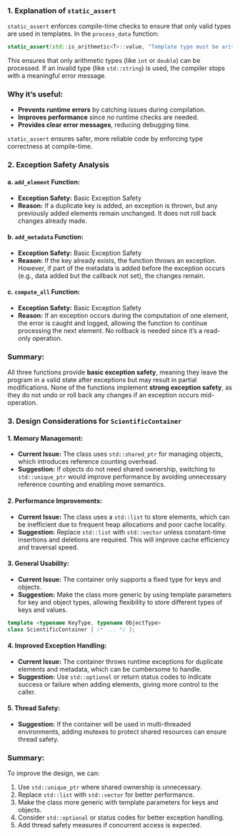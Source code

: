 ### 1. **Explanation of `static_assert`**

`static_assert` enforces compile-time checks to ensure that only valid types are used in templates. In the `process_data` function:

```cpp
static_assert(std::is_arithmetic<T>::value, "Template type must be arithmetic.");
```
This ensures that only arithmetic types (like `int` or `double`) can be processed. If an invalid type (like `std::string`) is used, the compiler stops with a meaningful error message.

### **Why it’s useful:**
- **Prevents runtime errors** by catching issues during compilation.
- **Improves performance** since no runtime checks are needed.
- **Provides clear error messages**, reducing debugging time.

`static_assert` ensures safer, more reliable code by enforcing type correctness at compile-time.

### 2. **Exception Safety Analysis**

#### a. `add_element` Function:
- **Exception Safety:** Basic Exception Safety  
- **Reason:** If a duplicate key is added, an exception is thrown, but any previously added elements remain unchanged. It does not roll back changes already made.

#### b. `add_metadata` Function:
- **Exception Safety:** Basic Exception Safety  
- **Reason:** If the key already exists, the function throws an exception. However, if part of the metadata is added before the exception occurs (e.g., data added but the callback not set), the changes remain.

#### c. `compute_all` Function:
- **Exception Safety:** Basic Exception Safety  
- **Reason:** If an exception occurs during the computation of one element, the error is caught and logged, allowing the function to continue processing the next element. No rollback is needed since it’s a read-only operation.

### **Summary:**
All three functions provide **basic exception safety**, meaning they leave the program in a valid state after exceptions but may result in partial modifications. None of the functions implement **strong exception safety**, as they do not undo or roll back any changes if an exception occurs mid-operation.

### **3. Design Considerations for `ScientificContainer`**

#### 1. **Memory Management:**
- **Current Issue:** The class uses `std::shared_ptr` for managing objects, which introduces reference counting overhead.
- **Suggestion:** If objects do not need shared ownership, switching to `std::unique_ptr` would improve performance by avoiding unnecessary reference counting and enabling move semantics.

#### 2. **Performance Improvements:**
- **Current Issue:** The class uses a `std::list` to store elements, which can be inefficient due to frequent heap allocations and poor cache locality.
- **Suggestion:** Replace `std::list` with `std::vector` unless constant-time insertions and deletions are required. This will improve cache efficiency and traversal speed.

#### 3. **General Usability:**
- **Current Issue:** The container only supports a fixed type for keys and objects.
- **Suggestion:** Make the class more generic by using template parameters for key and object types, allowing flexibility to store different types of keys and values.

```cpp
template <typename KeyType, typename ObjectType>
class ScientificContainer { /* ... */ };
```

#### 4. **Improved Exception Handling:**
- **Current Issue:** The container throws runtime exceptions for duplicate elements and metadata, which can be cumbersome to handle.
- **Suggestion:** Use `std::optional` or return status codes to indicate success or failure when adding elements, giving more control to the caller.

#### 5. **Thread Safety:**
- **Suggestion:** If the container will be used in multi-threaded environments, adding mutexes to protect shared resources can ensure thread safety.

### **Summary:**
To improve the design, we can:
1. Use `std::unique_ptr` where shared ownership is unnecessary.
2. Replace `std::list` with `std::vector` for better performance.
3. Make the class more generic with template parameters for keys and objects.
4. Consider `std::optional` or status codes for better exception handling.
5. Add thread safety measures if concurrent access is expected.
